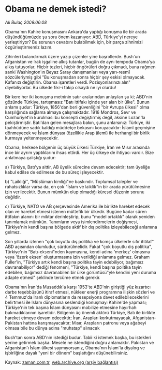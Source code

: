 # Obama ne demek istedi?

*Ali Bulaç 2009.06.08*

<tr><td class="metin" colspan="2" style="padding-top: 20px; padding-left: 5px; padding-right: 10px;">Obama'nın Kahire konuşmasını Ankara'da yaptığı konuşma ile bir arada düşündüğümüzde şu soru önem kazanıyor: ABD, Türkiye'yi nereye yerleştiriyor? Bu sorunun cevabını bulabilmek için, bir parça zihnimizi özgürleştirmemiz lazım.</td></tr><tr><td class="metin" colspan="2" style="padding-top: 20px; padding-left: 5px; padding-right: 10px;"><p>Zihinleri bulandırmak üzere yazıp çizenler yine başrollerde. Bush'un Afganistan ve Irak işgaline alkış tutanlar, bugün de aynı tempoda Obama'ya alkış tutuyorlar. Hiçbir tezleri, hiçbir öngörüleri doğru çıkmadı, buna rağmen sanki Washington'ın Beyaz Saray danışmanları veya yarı-resmî sözcüleriymiş gibi "Bu konuşmadan sonra hiçbir şey eskisi olmayacak. Kafanızı değiştirin. Obama işaretleri verdi. Pozisyonlarınızı alın" diyebiliyorlar. Bu ülkede fikr-i takip olsaydı ne iyi olurdu!
<p>Bir kere her iki konuşma metninin satır aralarından anlaşılan şu ki; ABD'nin gözünde Türkiye, tartışmasız "Batı ittifakı içinde yer alan bir ülke". Bunun anlamı şudur: Türkiye, 1856'dan beri güvenliğini "bir Avrupa ülkesi" olma karşılığında sağlama almaya çalışmaktadır. 1918 Mondros, Sevr ve Cumhuriyet'in kurulması bu konsepti değiştirmiş değil, aksine Lozan'la pekiştirmiştir. Batı'dan gelen mesajlara bakın, şunu anlarsınız: Türkiye, iki taahhüdüne sadık kaldığı müddetçe bekasını koruyacaktır: İslamî geçmişine dönmeyecek ve İslam dünyası (özellikle Arap âlemi) ile herhangi bir birlik kurmaya yeltenmeyecektir.
<p>Obama, herkese bölgenin üç büyük ülkesi Türkiye, İran ve Mısır arasında ince bir ayrım yaptıklarını ihsas ettirdi. Her üç ülkeye de ihtiyacı vardır. Bize anlatmaya çalıştığı şudur:
<p>a) Türkiye, Batı'ya aittir, AB üyelik sürecine devam edecektir; tam üyeliğe kabul edilse de edilmese de bu süreç işleyecektir.
<p>b) "Laikliği", "Müslüman kimliği"ne baskındır. Toplumsal talepler ve rahatsızlıklar varsa da, en çok "İslam ve laiklik"in bir arada yürütülmesine izin verilecektir. Bunun mümkün olup olmadığı küresel düzenin sorunu değildir.
<p>c) Türkiye, NATO ve AB çerçevesinde Amerika ile birlikte hareket edecek olan ve hareket etmesi istenen müttefik bir ülkedir. Bugüne kadar süren ittifakın alanını bir miktar derinleştirip, bunu "model ortaklık" olarak yeniden tanımlamak mümkün. Tanımların veya isimlendirmelerin değişmesi, Türkiye'nin kendi başına bölgede aktif bir dış politika izleyebileceği anlamına gelmez.
<p>Son yıllarda izlenen "çok boyutlu dış politika ve komşu ülkelerle sıfır ihtilaf" ABD açısından olumludur, sürdürülmelidir. Fakat "çok boyutlu dış politika", Türkiye'nin "Batı-ekseni"nden kaymasına, kendi adına 'merkez' olmasına veya 'özerk eksen' oluşturmasına izin verildiği anlamına gelmez. Graham Fuller'in, "Türkiye artık kendi başına politika tayin edebiliyor, bağımsız davranabiliyor" dediği fenomeni, "Türkiye, kendi başına politika tayin edebilen, bağımsız davranabilen bir ülke görüntüsü"yle kendini yeni duruma adapte etmesi" şeklinde tercüme etmek gerekir. 
<p>Obama'nın İran'da Musaddık'a karşı 1953'te ABD'nin giriştiği yüz kızartıcı darbe teşebbüsünü itiraf etmesi, nükleer enerji programına ilişkin sözleri ve 4 Temmuz'da İranlı diplomatların da resepsiyona davet edilebileceklerini belirtmesi ile İslam dünyasına seslendiği konuşmayı Kahire'de yapması; Türkiye'nin tek başına İslam dünyasını mobilize etmesine hayırhah bakmadıklarının işaretidir. Bölgenin üç önemli aktörü Türkiye, Batı ile birlikte hareket etmeye devam edecektir; İran, Arapları korkutmayacak, Afganistan-Pakistan hattına karışmayacaktır; Mısır, Arapların patronu veya ağabeyi olmasa bile bu dünya adına "muhatap" alınacak
<p>Bush'tan sonra ABD'nin istediği budur. Tabii ki istemek başka, bu istekleri yerine getirmek başka. Mesele ne istendiğini doğru anlamaktır. Pakistan ve Afganistan'ı İslam ülkesi saymıyorsanız, Obama'nın İslam'la diyalog ve işbirliğine dayalı "yeni bir dönem" başlattığını düşünebilirsiniz.<br/></p></p></p></p></p></p></p></p></p></td></tr>

Kaynak: [zaman.com.tr](http://zaman.com.tr/yazar.do?yazino=856455), [web.archive.org (arşiv bağlantısı)](http://web.archive.org/web/20090621154357/http://www.zaman.com.tr:80/yazar.do?yazino=856455)

